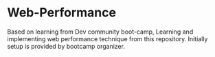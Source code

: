 
# Web-Performance
Based on learning from Dev community boot-camp, Learning and implementing web performance technique from this repository. Initially setup is provided by bootcamp organizer.  

